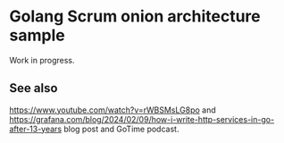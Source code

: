 # Golang Scrum onion architecture sample

Work in progress.

## See also

https://www.youtube.com/watch?v=rWBSMsLG8po and https://grafana.com/blog/2024/02/09/how-i-write-http-services-in-go-after-13-years blog post and GoTime podcast.
